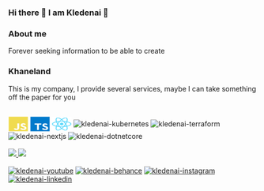 ### Hi there 👋  I am Kledenai 🌱

<!--
**Kledenai/kledenai** is a ✨ _special_ ✨ repository because its `README.md` (this file) appears on your GitHub profile.

Here are some ideas to get you started:

- 🔭 I’m currently working on ...
- 🌱 I’m currently learning ...
- 👯 I’m looking to collaborate on ...
- 🤔 I’m looking for help with ...
- 💬 Ask me about ...
- 📫 How to reach me: ...
- 😄 Pronouns: ...
- ⚡ Fun fact: ...
-->

### About me

Forever seeking information to be able to create

### Khaneland

This is my company, I provide several services, maybe I can take something off the paper for you

<div style="display: inline_block"><br>
  <img align="center" alt="kledenai-js" height="30" width="40" src="https://raw.githubusercontent.com/devicons/devicon/master/icons/javascript/javascript-plain.svg">
  <img align="center" alt="kledenai-ts" height="30" width="40" src="https://raw.githubusercontent.com/devicons/devicon/master/icons/typescript/typescript-plain.svg">
  <img align="center" alt="kledenai-react" height="30" width="40" src="https://raw.githubusercontent.com/devicons/devicon/master/icons/react/react-original.svg">
  <img align="center" alt="kledenai-kubernetes" height="30" width="40" src="https://cdn.jsdelivr.net/gh/devicons/devicon/icons/kubernetes/kubernetes-plain.svg">
  <img align="center" alt="kledenai-terraform" height="30" width="40" src="https://cdn.jsdelivr.net/gh/devicons/devicon/icons/terraform/terraform-original.svg">
  <img align="center" alt="kledenai-nextjs" height="30" width="40" src="https://cdn.jsdelivr.net/gh/devicons/devicon/icons/nextjs/nextjs-original.svg">
  <img align="center" alt="kledenai-dotnetcore" height="30" width="40" src="https://cdn.jsdelivr.net/gh/devicons/devicon/icons/dotnetcore/dotnetcore-original.svg">
</div>
<br/>
<div align="left">
  <a href="https://github.com/kledenai">
  <img height="180em" src="https://github-readme-stats.vercel.app/api?username=kledenai&show_icons=true&hide_border=true&theme=dark&include_all_commits=true&count_private=true"/>
  <img height="180em" src="https://github-readme-stats.vercel.app/api/top-langs/?username=kledenai&layout=compact&theme=dark&hide_border=true&langs_count=7"/>
</div>
<br/>
<div>
  <a href="https://www.youtube.com/channel/UC3VE3E3iUV076Dc2aWaWmNw" target="_blank"><img src="https://img.shields.io/badge/YouTube-FF0000?style=for-the-badge&logo=youtube&logoColor=white" alt="kledenai-youtube"></a>
  <a href="https://www.behance.net/kledenai" target="_blank"><img src="https://img.shields.io/badge/Behance-1769ff?style=for-the-badge&logo=behance&logoColor=white" alt="kledenai-behance"></a>
  <a href="https://www.instagram.com/kledenai/" target="_blank"><img src="https://img.shields.io/badge/-Instagram-%23E4405F?style=for-the-badge&logo=instagram&logoColor=white" alt="kledenai-instagram"></a>
  <a href="https://www.linkedin.com/in/bruno-rocha" target="_blank"><img src="https://img.shields.io/badge/-LinkedIn-%230077B5?style=for-the-badge&logo=linkedin&logoColor=white" alt="kledenai-linkedin"></a>
</div>
